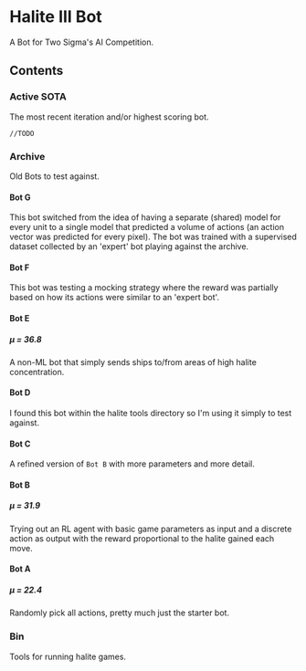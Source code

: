 # Halite III Bot

A Bot for Two Sigma's AI Competition.

## Contents

### Active SOTA

The most recent iteration and/or highest scoring bot.

``//TODO``

### Archive

Old Bots to test against.

#### Bot G

This bot switched from the idea of having a separate (shared) model for
every unit to a single model that predicted a volume of actions (an action
vector was predicted for every pixel). The bot was trained with a
supervised dataset collected by an 'expert' bot playing against the archive.

#### Bot F

This bot was testing a mocking strategy where the reward was partially based
on how its actions were similar to an 'expert bot'.

#### Bot E

##### µ = 36.8

A non-ML bot that simply sends ships to/from areas of high halite concentration.

#### Bot D

I found this bot within the halite tools directory so I'm using it simply to test against.

#### Bot C

A refined version of ``Bot B`` with more parameters and more detail.

#### Bot B

##### µ = 31.9

Trying out an RL agent with basic game parameters as input and a discrete action as output
with the reward proportional to the halite gained each move.

#### Bot A

##### µ = 22.4

Randomly pick all actions, pretty much just the starter bot.

### Bin

Tools for running halite games.

